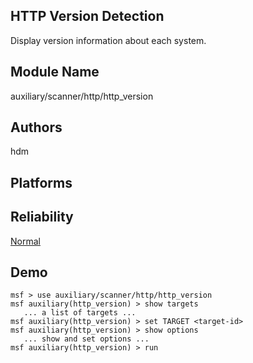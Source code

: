 ## HTTP Version Detection

Display version information about each system.


## Module Name
auxiliary/scanner/http/http_version

## Authors
hdm





## Platforms


## Reliability
[Normal](https://github.com/rapid7/metasploit-framework/wiki/Exploit-Ranking)

## Demo

```
msf > use auxiliary/scanner/http/http_version
msf auxiliary(http_version) > show targets
   ... a list of targets ...
msf auxiliary(http_version) > set TARGET <target-id>
msf auxiliary(http_version) > show options
   ... show and set options ...
msf auxiliary(http_version) > run
```
    
    
